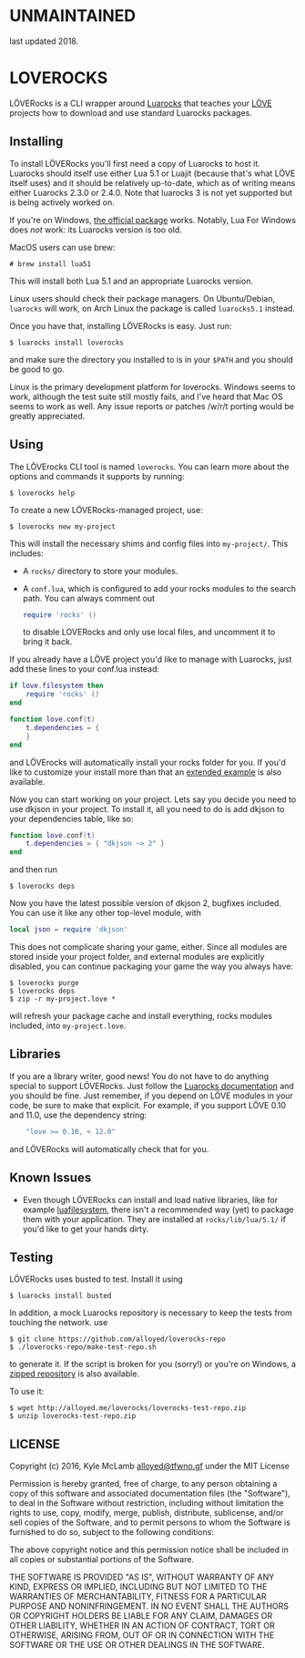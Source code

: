 # UNMAINTAINED

last updated 2018.


LOVEROCKS
=========

LÖVERocks is a CLI wrapper around [Luarocks][L] that teaches your [LÖVE][O]
projects how to download and use standard Luarocks packages.

[L]: https://luarocks.org
[O]: https://love2d.org

Installing
----------

To install LÖVERocks you'll first need a copy of Luarocks to host it.  Luarocks
should itself use either Lua 5.1 or Luajit (because that's what LÖVE itself
uses) and it should be relatively up-to-date, which as of writing means either
Luarocks 2.3.0 or 2.4.0. Note that luarocks 3 is not yet supported but is being
actively worked on.

If you're on Windows, [the official package][W] works. Notably, Lua For
Windows does _not_ work: its Luarocks version is too old.

MacOS users can use brew:
```
# brew install lua51
```

This will install both Lua 5.1 and an appropriate Luarocks version.

Linux users should check their package managers. On Ubuntu/Debian,
`luarocks` will work, on Arch Linux the package is called `luarocks5.1`
instead.

Once you have that, installing LÖVERocks is easy. Just run:

```shell
$ luarocks install loverocks
```

and make sure the directory you installed to is in your ``$PATH`` and
you should be good to go.

Linux is the primary development platform for loverocks. Windows seems
to work, although the test suite still mostly fails, and I've heard that
Mac OS seems to work as well. Any issue reports or patches /w/r/t
porting would be greatly appreciated.

[W]: https://github.com/keplerproject/luarocks/wiki/Installation-instructions-for-Windows

Using
-----
The LÖVErocks CLI tool is named `loverocks`. You can learn more about
the options and commands it supports by running:

```shell
$ loverocks help
```

To create a new LÖVERocks-managed project, use:

```shell
$ loverocks new my-project
```

This will install the necessary shims and config files into `my-project/`.
This includes:
* A `rocks/` directory to store your modules.
* A `conf.lua`, which is configured to add your rocks modules to the
  search path. You can always comment out

  ```lua
  require 'rocks' ()
  ```

  to disable LOVERocks and only use local files, and uncomment it to bring it
  back.

If you already have a LÖVE project you'd like to manage with Luarocks, just 
add these lines to your conf.lua instead:
```lua
if love.filesystem then
    require 'rocks' ()
end

function love.conf(t)
    t.dependencies = {
    }
end
```

and LÖVErocks will automatically install your rocks folder for you.
If you'd like to customize your install more than that an
[extended example][E] is also available.

Now you can start working on your project. Lets say you decide you need
to use dkjson in your project. To install it, all you need to do is add
dkjson to your dependencies table, like so:

```lua
function love.conf(t)
    t.dependencies = { "dkjson ~> 2" }
end
```

and then run

```shell
$ loverocks deps
```

Now you have the latest possible version of dkjson 2, bugfixes included.
You can use it like any other top-level module, with

```lua
local json = require 'dkjson'
```

This does not complicate sharing your game, either. Since all modules
are stored inside your project folder, and external modules are explicitly
disabled, you can continue packaging your game the way you always have:

```shell
$ loverocks purge
$ loverocks deps
$ zip -r my-project.love *
```

will refresh your package cache and install everything, rocks modules
included, into `my-project.love`.

[E]: https://github.com/Alloyed/loverocks/blob/master/example-conf.lua

Libraries
---------
If you are a library writer, good news! You do not have to do anything
special to support LÖVERocks. Just follow the
[Luarocks documentation][M] and you should be fine. Just remember, if
you depend on LÖVE modules in your code, be sure to make that explicit.
For example, if you support LÖVE 0.10 and 11.0, use the dependency string:

```lua
    "love >= 0.10, < 12.0"
```

and LÖVERocks will automatically check that for you.

[M]: https://github.com/keplerproject/luarocks/wiki/Creating-a-rock

Known Issues
------------

* Even though LÖVERocks can install and load native libraries, like for
  example [luafilesystem][lfs], there isn't a recommended way (yet) to package
  them with your application. They are installed at `rocks/lib/lua/5.1/` if
  you'd like to get your hands dirty.

[lfs]: https://luarocks.org/modules/hisham/luafilesystem

Testing
-------
LÖVERocks uses busted to test. Install it using

```shell
$ luarocks install busted
```

In addition, a mock Luarocks repository is necessary to keep the tests
from touching the network. use

```shell
$ git clone https://github.com/alloyed/loverocks-repo
$ ./loverocks-repo/make-test-repo.sh
```

to generate it. If the script is broken for you (sorry!) or you're on
Windows, a [zipped repository][R] is also available.

[R]: http://alloyed.me/loverocks/loverocks-test-repo.zip

To use it:
```shell
$ wget http://alloyed.me/loverocks/loverocks-test-repo.zip
$ unzip loverocks-test-repo.zip
```

LICENSE
-------

Copyright (c) 2016, Kyle McLamb <alloyed@tfwno.gf> under the MIT License

Permission is hereby granted, free of charge, to any person obtaining a
copy of this software and associated documentation files (the
"Software"), to deal in the Software without restriction, including
without limitation the rights to use, copy, modify, merge, publish,
distribute, sublicense, and/or sell copies of the Software, and to
permit persons to whom the Software is furnished to do so, subject to
the following conditions:

The above copyright notice and this permission notice shall be included
in all copies or substantial portions of the Software.

THE SOFTWARE IS PROVIDED "AS IS", WITHOUT WARRANTY OF ANY KIND, EXPRESS
OR IMPLIED, INCLUDING BUT NOT LIMITED TO THE WARRANTIES OF
MERCHANTABILITY, FITNESS FOR A PARTICULAR PURPOSE AND NONINFRINGEMENT.
IN NO EVENT SHALL THE AUTHORS OR COPYRIGHT HOLDERS BE LIABLE FOR ANY
CLAIM, DAMAGES OR OTHER LIABILITY, WHETHER IN AN ACTION OF CONTRACT,
TORT OR OTHERWISE, ARISING FROM, OUT OF OR IN CONNECTION WITH THE
SOFTWARE OR THE USE OR OTHER DEALINGS IN THE SOFTWARE. 
